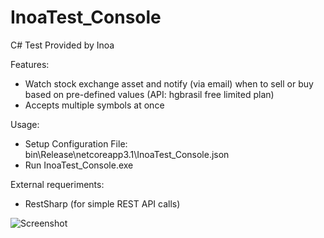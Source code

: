# InoaTest_Console

C# Test Provided by Inoa

Features:
- Watch stock exchange asset and notify (via email) when to sell or buy based on pre-defined values (API: hgbrasil free limited plan)
- Accepts multiple symbols at once

Usage:
- Setup Configuration File: bin\Release\netcoreapp3.1\InoaTest_Console.json
- Run InoaTest_Console.exe

External requeriments:
- RestSharp (for simple REST API calls)

![Screenshot](https://i.ibb.co/qRQQXrW/Screenshot-1.png)
